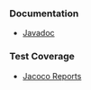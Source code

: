 ### Documentation
- [Javadoc](./apidocs/index.html)

### Test Coverage
- [Jacoco Reports](./coverage/index.html)
